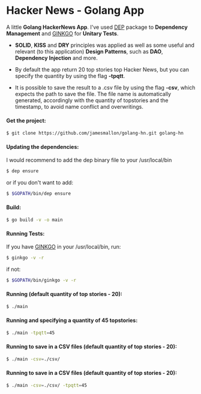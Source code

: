 # Hacker News - Golang App
A little **Golang HackerNews App**. I've used [DEP] package to **Dependency Management** and [GINKGO] for **Unitary Tests**.

 - **SOLID**, **KISS** and **DRY** principles was applied as well as some useful and relevant (to this application) **Design Patterns**, such as **DAO**, **Dependency Injection** and more.

 - By default the app return 20 top stories top Hacker News, but you can specify the quantity by using the flag **-tpqtt**.

 - It is possible to save the result to a .csv file by using the flag **-csv**, which expects the path to save the file. The file name is automatically generated, accordingly with the quantity of topstories and the timestamp, to avoid name conflict and overwritings.

[DEP]: <https://github.com/golang/dep>
[GINKGO]: <https://onsi.github.io/ginkgo/>

#### Get the project:
```sh
$ git clone https://github.com/jamesmallon/golang-hn.git golang-hn
```

#### Updating the dependencies:
I would recommend to add the dep binary file to your /usr/local/bin
```sh 
$ dep ensure
```
or if you don't want to add:
```sh
$ $GOPATH/bin/dep ensure
```

#### Build:
```sh
$ go build -v -o main
```

#### Running Tests:
If you have [GINKGO] in your /usr/local/bin, run:
```sh 
$ ginkgo -v -r 
```
if not:
```sh 
$ $GOPATH/bin/ginkgo -v -r 
```

#### Running (default quantity of top stories - 20):
```sh
$ ./main 
```

#### Running and specifying a quantity of 45 topstories:
```sh
$ ./main -tpqtt=45
```

#### Running to save in a CSV files (default quantity of top stories - 20):
```sh 
$ ./main -csv=./csv/ 
```

#### Running to save in a CSV files (default quantity of top stories - 20):
```sh 
$ ./main -csv=./csv/ -tpqtt=45
```
